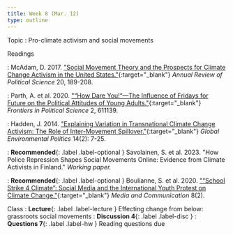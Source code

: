 ```yaml
---
title: Week 8 (Mar. 12)
type: outline
---
```


Topic
: Pro-climate activism and social movements

Readings

: McAdam, D. 2017. ["Social Movement Theory and the Prospects for Climate Change Activism in the United States."](https://doi.org/10.1146/annurev-polisci-052615-025801){:target="_blank"} _Annual Review of Political Science_ 20, 189-208.

: Parth, A. et al. 2020. ["“How Dare You!“—The Influence of Fridays for Future on the Political Attitudes of Young Adults."](https://doi.org/10.3389/fpos.2020.611139){:target="_blank"} _Frontiers in Political Science_ 2, 611139.

: Hadden, J. 2014. ["Explaining Variation in Transnational Climate Change Activism: The Role of Inter-Movement Spillover."](https://doi.org/10.1162/GLEP_a_00225){:target="_blank"} _Global Environmental Politics_ 14(2): 7-25.

: **Recommended**{: .label .label-optional } Savolainen, S. et al. 2023. "How Police Repression Shapes Social Movements Online: Evidence from Climate Activists in Finland." _Working paper._ 

: **Recommended**{: .label .label-optional } Boulianne, S. et al. 2020. ["“School Strike 4 Climate”: Social Media and the International Youth Protest on Climate Change."](http://dx.doi.org/10.17645/mac.v8i2.2768){:target="_blank"} _Media and Communication_ 8(2).

Class
: **Lecture**{: .label .label-lecture } Effecting change from below: grassroots social movements
: **Discussion 4**{: .label .label-disc }
: **Questions 7**{: .label .label-hw } Reading questions due
